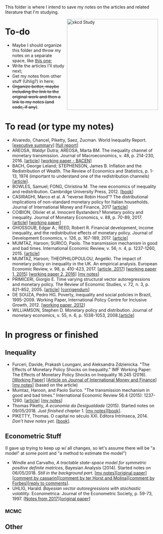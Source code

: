 This folder is where I intend to save my notes on the articles and related literature that I'm studying. 

<p align = "left">
    <img src="https://imgs.xkcd.com/comics/dubious_study.png" alt="xkcd Study" width="300" align = "right">
</p>

# To-do

* Maybe I should organize this folder and throw my notes on a separate space, like [this one](https://github.com/dennybritz/deeplearning-papernotes);
* Write the articles I'll study next;
* Get my notes from other stuff (Uhlig?) in here;
* ~~Organize better, maybe including the link to the original work and then a link to my notes (and code, if any)~~.

# To read (or type my notes)

* Alvaredo, Chancel, Piketty, Saez, Zucman. World Inequality Report. [[executive summary](http://wir2018.wid.world/files/download/wir2018-summary-english.pdf)] [[full report](http://wir2018.wid.world/files/download/wir2018-full-report-english.pdf)]
* AREOSA, Waldyr Dutra; AREOSA, Marta BM. The inequality channel of monetary transmission. Journal of Macroeconomics, v. 48, p. 214-230, 2016. [[article](https://www.sciencedirect.com/science/article/pii/S0164070416300076)] [[working paper - BACEN](https://www.bcb.gov.br/pec/wps/ingl/wps114.pdf)]
* BACH, George Leland; STEPHENSON, James B. Inflation and the Redistribution of Wealth. The Review of Economics and Statistics, p. 1-13, 1974 (important to understand one of the redistribution channels) [[article](http://www.jstor.org/stable/1927521?seq=1#page_scan_tab_contents)].
* BOWLES, Samuel; FONG, Christina M. The new economics of inequality and redistribution. Cambridge University Press, 2012. [[book](https://www.amazon.com.br/New-Economics-Inequality-Redistribution/dp/1107601606?__mk_pt_BR=%C3%85M%C3%85%C5%BD%C3%95%C3%91&keywords=samuel+bowles&qid=1527897366&sr=1-11&ref=sr_1_11)]
* CASIRAGHI, Marco et al. A “reverse Robin Hood”? The distributional implications of non-standard monetary policy for Italian households. Journal of International Money and Finance, 2017 [[article](https://www.sciencedirect.com/science/article/pii/S0261560617302292)]
* COIBION, Olivier et al. Innocent Bystanders? Monetary policy and inequality. Journal of Monetary Economics, v. 88, p. 70-89, 2017. [[article](https://www.sciencedirect.com/science/article/pii/S0304393217300466)] [[working paper](http://www.nber.org/papers/w18170)]
* GHOSSOUB, Edgar A.; REED, Robert R. Financial development, income inequality, and the redistributive effects of monetary policy. Journal of Development Economics, v. 126, p. 167-189, 2017. [[article](https://www.sciencedirect.com/science/article/pii/S0304387816301195)]
* MUMTAZ, Haroon; SURICO, Paolo. The transmission mechanism in good and bad times. International Economic Review, v. 56, n. 4, p. 1237-1260, 2015. [[article](https://onlinelibrary.wiley.com/doi/full/10.1111/iere.12136)]
* MUMTAZ, Haroon; THEOPHILOPOULOU, Angeliki. The impact of monetary policy on inequality in the UK. An empirical analysis. European Economic Review, v. 98, p. 410-423, 2017. [[article, 2017](https://www.sciencedirect.com/science/article/pii/S0014292117301332)] [[working paper 1, 2015](https://editorialexpress.com/cgi-bin/conference/download.cgi?db_name=EEAMannheim2015&paper_id=1615)] [[working paper 2, 2016](http://www.econ.qmul.ac.uk/media/econ/research/workingpapers/2016/items/wp783.pdf)] [[my notes]()]
* PRIMICERI, Giorgio E. Time varying structural vector autoregressions and monetary policy. The Review of Economic Studies, v. 72, n. 3, p. 821-852, 2005. [[article](https://academic.oup.com/restud/article-abstract/72/3/821/1556589)] [[corrigendum](https://academic.oup.com/restud/article-abstract/82/4/1342/2607353)]
* DE SOUZA, Pedro HG. Poverty, inequality and social policies in Brazil, 1995-2009. Working Paper, International Policy Centre for Inclusive Growth, 2012. [[working paper, 2012](https://www.econstor.eu/handle/10419/71804)]
* WILLIAMSON, Stephen D. Monetary policy and distribution. Journal of monetary economics, v. 55, n. 6, p. 1038-1053, 2008.[[article]()]

# In progress or finished

## Inequality

* Furceri, Davide, Prakash Loungani, and Aleksandra Zdzienicka. "The Effects of Monetary Policy Shocks on Inequality." IMF Working Paper: The Effects of Monetary Policy Shocks on Inequality 16.245 (2016). [[Working Paper]]() [[Article on Journal of International Money and Finance](https://www.sciencedirect.com/science/article/pii/S0261560617302279)] [[my notes](https://github.com/aishameriane/msc-economics/blob/master/Thesis/Study/Lit%20Review/The%20effects%20of%20monetary%20policy%20shocks%20on%20inequality.md)] (based on the article)
* Mumtaz, Haroon, and Paolo Surico. "The transmission mechanism in good and bad times." International Economic Review 56.4 (2015): 1237-1260. [[article](https://onlinelibrary.wiley.com/doi/abs/10.1111/iere.12136)] [[my notes](https://github.com/aishameriane/msc-economics/blob/master/Thesis/Study/Lit%20Review/Transmission%20in%20good%20and%20bad%20times.md)]
* Thomas Piketty, _A economia da Desigualdade_ (2015). Started notes on 09/05/2018. *Just finished chapter 1*. [[my notes](https://github.com/aishameriane/msc-economics/blob/master/Thesis/Study/Lit%20Review/Economia%20da%20Desigualdade.md)][[book](https://www.amazon.com.br/economia-desigualdade-Thomas-Piketty-ebook)].
* PIKETTY, Thomas. O capital no século XXI. Editora Intrínseca, 2014. *Don't have notes yet*. [[book](https://www.amazon.com.br/Capital-no-S%C3%A9culo-XXI/dp/8580575818?__mk_pt_BR=%C3%85M%C3%85%C5%BD%C3%95%C3%91&keywords=o+capital+no+s%C3%A9culo+xxi&qid=1527897272&sr=8-1-fkmrnull&ref=sr_1_fkmrnull_1)].

## Econometric Stuff

(I gave up trying to keep up w/ all changes, so let's assume there will be "a model" at some point and "a method to estimate the model")

- Windle and Carvalho, _A tractable state-space model for symmetric positive definite matrices_, Bayesian Analysis (2014). Started notes on 06/05/2018. *Still in the background part*. [[my notes](https://htmlpreview.github.io/?https://github.com/aishameriane/msc-economics/blob/master/Thesis/Study/Lit%20Review/Windle_e_Carvalho.html)][[original paper](https://projecteuclid.org/euclid.ba/1416579176)][[comment by cassarin](https://doi.org/10.1214/14-BA918)][[comment by ter Horst and Molina](https://projecteuclid.org/euclid.ba/1416579179)][[comment by Forbes](https://projecteuclid.org/euclid.ba/1416579178)][[reply to comments](https://projecteuclid.org/euclid.ba/1416579180)].
- UHLIG, Harald. _Bayesian vector autoregressions with stochastic volatility_. Econometrica: Journal of the Econometric Society, p. 59-73, 1997. [[Notes from 2017](https://htmlpreview.github.io/?https://github.com/aishameriane/msc-economics/blob/master/Thesis/Study/Lit%20Review/uhlig97.html)][[original paper](http://www.jstor.org/stable/2171813)]

### MCMC

## Other
